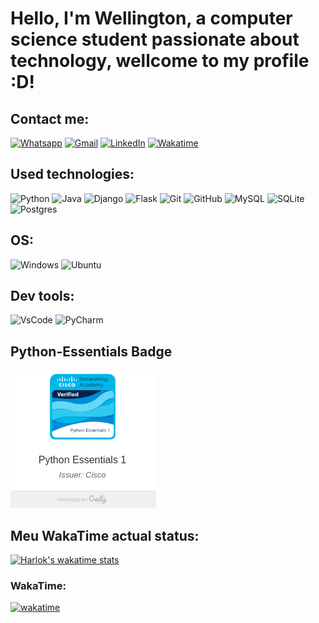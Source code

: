 # Hello, I'm Wellington, a computer science student passionate about technology, wellcome to my profile :D!

## Contact me:
[![Whatsapp](https://img.shields.io/badge/WhatsApp-25D366?style=for-the-badge&logo=whatsapp&logoColor=white)](https://contate.me/welli7ngton) 
[![Gmail](https://img.shields.io/badge/Gmail-D14836?style=for-the-badge&logo=gmail&logoColor=white)](https://mailto:wellingtonasilva45@gmail.com)
[![LinkedIn](https://img.shields.io/badge/linkedin-%230077B5.svg?style=for-the-badge&logo=linkedin&logoColor=white)](https://www.linkedin.com/in/wellington-a-silva-292069221)
[![Wakatime]( 	https://img.shields.io/badge/WakaTime-000000?style=for-the-badge&logo=WakaTime&logoColor=white)](https://wakatime.com/@welli7ngton)

## Used technologies:
![Python](https://img.shields.io/badge/Python-FFD43B?style=for-the-badge&logo=python&logoColor=blue) ![Java](https://img.shields.io/badge/java-%23ED8B00.svg?style=for-the-badge&logo=openjdk&logoColor=white) ![Django](https://img.shields.io/badge/django-%23092E20.svg?style=for-the-badge&logo=django&logoColor=white) ![Flask](https://img.shields.io/badge/Flask-000000?style=for-the-badge&logo=flask&logoColor=white) ![Git](https://img.shields.io/badge/git-%23F05033.svg?style=for-the-badge&logo=git&logoColor=white) ![GitHub](https://img.shields.io/badge/github-%23121011.svg?style=for-the-badge&logo=github&logoColor=white) ![MySQL](https://img.shields.io/badge/MySQL-005C84?style=for-the-badge&logo=mysql&logoColor=white) ![SQLite](https://img.shields.io/badge/SQLite-07405E?style=for-the-badge&logo=sqlite&logoColor=white) ![Postgres](https://img.shields.io/badge/postgres-%23316192.svg?style=for-the-badge&logo=postgresql&logoColor=white)


## OS:

![Windows](https://img.shields.io/badge/Windows-0078D6?style=for-the-badge&logo=windows&logoColor=white) ![Ubuntu](https://img.shields.io/badge/Ubuntu-E95420?style=for-the-badge&logo=ubuntu&logoColor=white
)

## Dev tools:
![VsCode](https://img.shields.io/badge/VSCode-0078D4?style=for-the-badge&logo=visual%20studio%20code&logoColor=white)
![PyCharm](https://img.shields.io/badge/pycharm-143?style=for-the-badge&logo=pycharm&logoColor=black&color=black&labelColor=green)

## Python-Essentials Badge
<p>
  <img src="./img/badge.png" alt="Descrição da imagem">
</p>

## Meu WakaTime actual status:
[![Harlok's wakatime stats](https://github-readme-stats.vercel.app/api/wakatime?username=welli7ngton)](https://github.com/anuraghazra/github-readme-stats)


### WakaTime:
[![wakatime](https://wakatime.com/badge/user/dcf0e22a-41eb-4c76-9126-337f24d80641.svg)](https://wakatime.com/@dcf0e22a-41eb-4c76-9126-337f24d80641)
